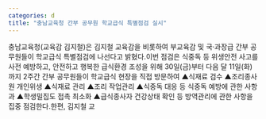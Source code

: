 ```yaml
---
categories: d
title: "충남교육청 간부 공무원 학교급식 특별점검 실시"
---
```

충남교육청(교육감 김지철)은 김지철 교육감을 비롯하여 부교육감 및 국·과장급 간부 공무원들이 학교급식 특별점검에 나선다고 밝혔다.이번 점검은 식중독 등 위생안전 사고를 사전 예방하고, 안전하고 행복한 급식환경 조성을 위해 30일(금)부터 다음 달 11일(화)까지 2주간 간부 공무원들이 학교급식 현장을 직접 방문하여 ▲식재료 검수 ▲조리종사원 개인위생 ▲식재료 관리 ▲조리 작업관리 ▲식중독 대응 등 식중독 예방에 관한 사항과 ▲학생밀집도 접촉 최소화 ▲급식종사자 건강상태 확인 등 방역관리에 관한 사항을 집중 점검한다.한편, 김지철 교